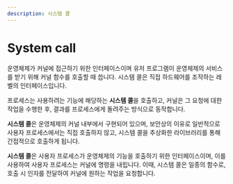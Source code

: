 ```yaml
---
description: 시스템 콜
---
```


# System call

운영체제가 커널에 접근하기 위한 인터페이스이며 유저 프로그램이 운영체제의 서비스를 받기 위해 커널 함수를 호출할 때 씁니다. 시스템 콜은 직접 하드웨어를 조작하는 레벨의 인터페이스입니다.

프로세스는 사용하려는 기능에 해당하는 **시스템 콜**을 호출하고, 커널은 그 요청에 대한 작업을 수행한 후, 결과를 프로세스에게 돌려주는 방식으로 동작합니다.

**시스템 콜**은 운영체제의 커널 내부에서 구현되어 있으며, 보안상의 이유로 일반적으로 사용자 프로세스에서는 직접 호출하지 않고, 시스템 콜을 추상화한 라이브러리를 통해 간접적으로 호출하게 됩니다.

**시스템 콜**은 사용자 프로세스가 운영체제의 기능을 호출하기 위한 인터페이스이며, 이를 사용하여 사용자 프로세스는 커널에 명령을 내립니다. 이때, 시스템 콜은 일종의 함수로, 호출 시 인자를 전달하여 커널에 원하는 작업을 요청합니다.

